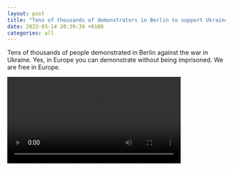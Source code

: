 ```yaml
---
layout: post
title: "Tens of thousands of demonstrators in Berlin to support Ukraine"
date: 2022-03-14 20:39:39 +0100
categories: all
---
```

<!--translate-->
Tens of thousands of people demonstrated in Berlin against the war in Ukraine. Yes, in Europe you can demonstrate without being imprisoned. We are free in Europe. 
<!--endtranslate-->


<video controls width="400">
    <source src="{{ site.baseurl }}/assets/videos/12.webm"
            type="video/webm">
    <source src="{{ site.baseurl }}/assets/videos/12.mp4"
            type="video/mp4">
    Sorry, your browser doesn't support embedded videos.
</video>
